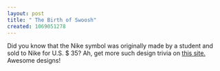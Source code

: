 ```yaml
--- 
layout: post
title: " The Birth of Swoosh"
created: 1069051278
---
```

Did you know that the Nike symbol was originally made by a student and sold to Nike for U.S. $ 35? Ah, get more such design trivia on <a href="http://www.commarts.com/CA/feadesign_d/timeline/inside/timeline.html">this site.</a>  Awesome designs!
